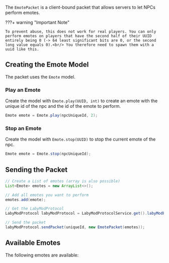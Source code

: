 The `EmotePacket` is a client-bound packet that allows servers to let NPCs perform emotes.

???+ warning "Important Note"

    To prevent abuse, this does not work for real players. You can only perform emotes on players that have the second half of their UUID entirely being 0 (-> 64 least significant bits are 0, or the second long value equals 0).<br/> You therefore need to spawn them with a uuid like this.

## Creating the Emote Model

The packet uses the `Emote` model.

### Play an Emote

Create the model with `Emote.play(UUID, int)` to create an emote with the unique id of the npc and the id of the emote to perform.
```java
Emote emote = Emote.play(npcUniqueId, 2);
```

### Stop an Emote

Create the model with `Emote.stop(UUID)` to stop the current emote of the npc.
```java
Emote emote = Emote.stop(npcUniqueId);
```

## Sending the Packet

```java
// Create a List of emotes (array is also possible)
List<Emote> emotes = new ArrayList<>();

// Add all emotes you want to perform
emotes.add(emote);

// Get the LabyModProtocol
LabyModProtocol labyModProtocol = LabyModProtocolService.get().labyModProtocol();

// Send the packet
labyModProtocol.sendPacket(uniqueId, new EmotePacket(emotes));
```

## Available Emotes

The following emotes are available:

<script>
    const nextElementSibling = document.getElementById("available-emotes").parentElement;
    fetch("https://neo.labymod.net/emotes/index.json")
        .then(response => response.json())
        .then(data => {
            const emotes = data.emotes;
            const emoteList = document.createElement("ul");
            emoteList.classList.add("emote-list");

            for (let emotesKey in emotes) {
                const emote = emotes[emotesKey];
                if(emote.draft) {
                    continue;
                }

                const emoteItem = document.createElement("li");
                
                const emoteId = document.createElement("code");
                emoteId.textContent = emotesKey;
                emoteItem.appendChild(emoteId);

                const emoteName = document.createElement("span");
                emoteName.textContent = " - " + emote.name;
                emoteItem.appendChild(emoteName);

                emoteList.appendChild(emoteItem);
            }

            nextElementSibling.appendChild(emoteList);
        })
        .catch(() => {
            const errorElement = document.createElement("p");
            errorElement.textContent = "Failed to load available emotes :(";
            nextElementSibling.appendChild(errorElement);
        })
</script>